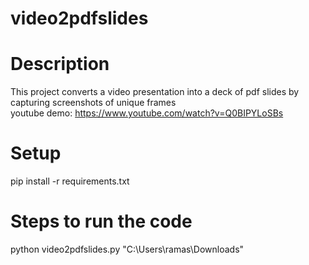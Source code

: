 # video2pdfslides
# Description
This project converts a video presentation into a deck of pdf slides by capturing screenshots of unique frames
<br> youtube demo: https://www.youtube.com/watch?v=Q0BIPYLoSBs

# Setup
pip install -r requirements.txt


# Steps to run the code
python video2pdfslides.py "C:\Users\ramas\Downloads"
